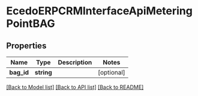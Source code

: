 # EcedoERPCRMInterfaceApiMeteringPointBAG

## Properties
Name | Type | Description | Notes
------------ | ------------- | ------------- | -------------
**bag_id** | **string** |  | [optional] 

[[Back to Model list]](../README.md#documentation-for-models) [[Back to API list]](../README.md#documentation-for-api-endpoints) [[Back to README]](../README.md)


